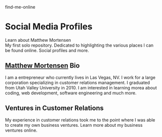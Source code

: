 find-me-online
# Social Media Profiles
Learn about Matthew Mortensen <br>
My first solo repository. Dedicated to highlighting the various places I can be found online. Social profiles and more.
## <a href="http://www.matthewmortensen.com">Matthew Mortensen</a> Bio
I am a entrepreneur who currently lives in Las Vegas, NV. I work for a large corporation specializing in customer relations management. I graduated from Utah Valley University in 2010. I am interested in learning morea about coding, web development, software engineering and much more.
## Ventures in Customer Relations
My experience in customer relations took me to the point where I was able to create my own business ventures. Learn more about my business ventures online.

